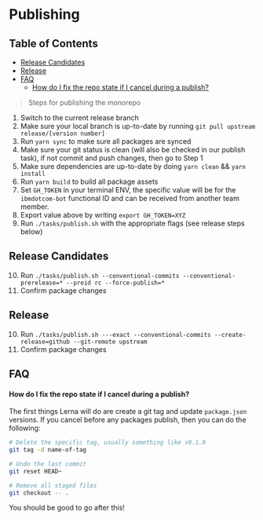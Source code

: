 # Publishing

<!-- prettier-ignore-start -->
<!-- START doctoc generated TOC please keep comment here to allow auto update -->
<!-- DON'T EDIT THIS SECTION, INSTEAD RE-RUN doctoc TO UPDATE -->
## Table of Contents

- [Release Candidates](#release-candidates)
- [Release](#release)
- [FAQ](#faq)
    - [How do I fix the repo state if I cancel during a publish?](#how-do-i-fix-the-repo-state-if-i-cancel-during-a-publish)

<!-- END doctoc generated TOC please keep comment here to allow auto update -->
<!-- prettier-ignore-end -->

> Steps for publishing the monorepo

1. Switch to the current release branch
2. Make sure your local branch is up-to-date by running
   `git pull upstream release/[version number]`
3. Run `yarn sync` to make sure all packages are synced
4. Make sure your git status is clean (will also be checked in our publish
   task), if not commit and push changes, then go to Step 1
5. Make sure dependencies are up-to-date by doing `yarn clean` && `yarn install`
6. Run `yarn build` to build all package assets
7. Set `GH_TOKEN` in your terminal ENV, the specific value will be for the
   `ibmdotcom-bot` functional ID and can be received from another team member.
8. Export value above by writing `export GH_TOKEN=XYZ`
9. Run `./tasks/publish.sh` with the appropriate flags (see release steps below)


## Release Candidates

10. Run
   `./tasks/publish.sh --conventional-commits --conventional-prerelease=* --preid rc --force-publish=*`
11. Confirm package changes

## Release

10. Run
   `./tasks/publish.sh ---exact --conventional-commits --create-release=github --git-remote upstream`
11. Confirm package changes

## FAQ

#### How do I fix the repo state if I cancel during a publish?

The first things Lerna will do are create a git tag and update `package.json`
versions. If you cancel before any packages publish, then you can do the
following:

```bash
# Delete the specific tag, usually something like v0.1.0
git tag -d name-of-tag
```

```bash
# Undo the last commit
git reset HEAD~

# Remove all staged files
git checkout -- .
```

You should be good to go after this!
